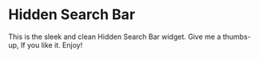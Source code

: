 # Hidden Search Bar
 This is the sleek and clean Hidden Search Bar widget. Give me a thumbs-up, If you like it. Enjoy!
